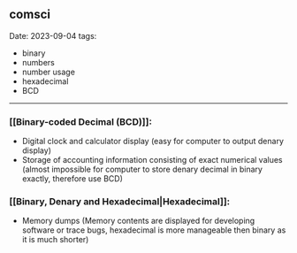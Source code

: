 comsci 
---
Date: 2023-09-04
tags:
  - binary
  - numbers
  - number usage
  - hexadecimal
  - BCD
---
### [[Binary-coded Decimal (BCD)]]: 

- Digital clock and calculator display (easy for computer to output denary display)
- Storage of accounting information consisting of exact numerical values (almost impossible for computer to store denary decimal in binary exactly, therefore use BCD)

### [[Binary, Denary and Hexadecimal|Hexadecimal]]: 

- Memory dumps (Memory contents are displayed for developing software or trace bugs, hexadecimal is more manageable then binary as it is much shorter)
